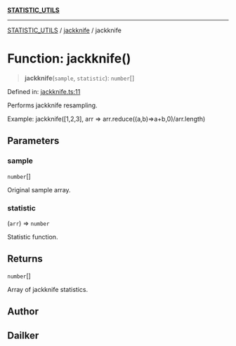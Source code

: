 [**STATISTIC_UTILS**](../../README.md)

***

[STATISTIC_UTILS](../../README.md) / [jackknife](../README.md) / jackknife

# Function: jackknife()

> **jackknife**(`sample`, `statistic`): `number`[]

Defined in: [jackknife.ts:11](https://github.com/dailker/everyutil/blob/0531b9744e97cf76b2fb0fb9c6a72c61ec9e2b23/src/statistic/jackknife.ts#L11)

Performs jackknife resampling.

Example: jackknife([1,2,3], arr => arr.reduce((a,b)=>a+b,0)/arr.length)

## Parameters

### sample

`number`[]

Original sample array.

### statistic

(`arr`) => `number`

Statistic function.

## Returns

`number`[]

Array of jackknife statistics.

## Author

## Dailker
